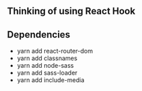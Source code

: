 ## Thinking of using React Hook

## Dependencies
- yarn add react-router-dom
- yarn add classnames
- yarn add node-sass
- yarn add sass-loader
- yarn add include-media